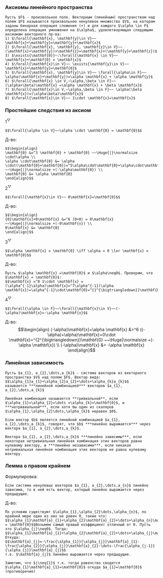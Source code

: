### Аксиомы линейного пространства
```spoiler-markdown
Пусть $F$ - произвольное поле. Векторным (линейным) пространством над полем $F$ называется произвольное ненулевое множество $V$, на котором заданы бинарная операция сложения (+) и для каждого $\alpha \in F$ определена операция умножения на $\alpha$, удовлетворяющая следующим аксиомам векторного пр-ва:
1) $\forall{\mathbf{x}, \mathbf{y}\in V}~~ \mathbf{x}+\mathbf{y}=\mathbf{y}+\mathbf{x}$
2) $\forall{\mathbf{x}, \mathbf{y}, \mathbf{z}\in V}~~(\mathbf{x}+\mathbf{y})+\mathbf{z}=\mathbf{x}+(\mathbf{y}+\mathbf{z})$
3) $\exists{\mathbf{0}}~:\forall{\mathbf{x} \in V}~~ \mathbf{x}+\mathbf{0} = \mathbf{x}$ 
4) $\forall{\mathbf{x}\in V}~~ \exists{\mathbf{y}\in V}~~ \mathbf{x}+\mathbf{y}=\mathbf{0}$
5) $\forall{\mathbf{x}, \mathbf{y}\in V}~~ \forall{\alpha\in F}~~ \alpha(\mathbf{x}+\mathbf{y})=\alpha \mathbf{x} + \alpha \mathbf{y}$ 
6) $\forall{\mathbf{x} \in V,~\alpha,\beta \in F}~~ (\alpha+\beta)\mathbf{x} =\alpha \mathbf{x} + \beta \mathbf{x}$
7) $\forall{\mathbf{x}\in V,~\alpha,\beta \in F}~~ \alpha(\beta \mathbf{x})=(\alpha\beta)\mathbf{x}$ 
8) $\forall{\mathbf{x}\in V}~~ 1\cdot \mathbf{x}=\mathbf{x}$
```

### Простейшие следствия из аксиом
$1^\bigtriangledown$ 
```spoiler-markdown
$$\forall{\alpha \in V}~~\alpha \cdot \mathbf{0} = \mathbf{0}$$
```
Д-во:
```spoiler-markdown
$$\begin{align}
\mathbf{0} &=^3 \mathbf{0} + \mathbf{0} ~~\Huge{|}\normalsize \cdot\alpha \\
\alpha \cdot\mathbf{0} &= \alpha \cdot(\mathbf{0}+\mathbf{0})=^5\alpha\cdot\mathbf{0}+\alpha\cdot\mathbf{0} ~~\Huge{|}\normalsize +(-\alpha\mathbf{0}) \\
\mathbf{0} &= \alpha \mathbf{0}
\end{align}$$
```

$2^\bigtriangledown$ 
```spoiler-markdown
$$\forall{\mathbf{x}\in V}~~ 0\mathbf{x}=\mathbf{0}$$
```
Д-во:
```spoiler-markdown
$$\begin{align}
{0}\mathbf{x}+0\mathbf{x} &=^6 (0+0) = 0\mathbf{x} ~~\Huge{|}\normalsize +(-0\mathbf{x}) \\
0\mathbf{x} &= \mathbf{0}
\end{align}$$
```

$3^\bigtriangledown$ 
```spoiler-markdown
$$\alpha \mathbf{x} = \mathbf{0} \iff \alpha = 0 \lor \mathbf{x} = \mathbf{0}$$
```
Д-во:
```spoiler-markdown
Пусть $\alpha \mathbf{x} =\mathbf{0}$ и $\alpha\neq0$. Проверим, что $\mathbf{x} = \mathbf{0}$:
$$\mathbf{x} =^8 1\cdot \mathbf{x} =(\alpha^{-1}\alpha)\mathbf{x}=^7\alpha^{-1}(\alpha \mathbf{x})=\alpha^{-1}\cdot\mathbf{0}=^{1^{\bigtriangledown}}\mathbf{0}$$
```

$4^{\bigtriangledown}$
```spoiler-markdown
$$\forall{\alpha \in F}~~\forall{\mathbf{x}\in V}~~(-\alpha)\mathbf{x}=-\alpha \mathbf{x}$$
```
Д-во:
$$\begin{align}
(-\alpha)\mathbf{x}+\alpha \mathbf{x} &=^6 ((-\alpha)+\alpha)\mathbf{x}=0\cdot \mathbf{x}=^{2^{\bigtriangledown}}\mathbf{0} ~~\Huge|\normalsize +(-\alpha \mathbf{x}) \\
(-\alpha)\mathbf{x} &= -\alpha \mathbf{x}
\end{align}$$

### Линейная зависимость
```spoiler-markdown
Пусть $a_{1}, a_{2},\dots,a_{k}$ - система векторов из векторного пространства $V$ над полем $F$. Вектор вида:
$$\alpha_{1}a_{1}+\alpha_{2}a_{2}+\dots+\alpha_{k}a_{k}$$
называется ***линейной комбинацией*** векторов $a_{1}, a_{2},\dots,a_{k}$

Линейная комбинация называется **тривиальной**, если $\alpha_{1}=\alpha_{2}=\dots =\alpha_{k}=\mathbf{0}$, и ***нетривиальной***, если хотя бы один из скаляров $\alpha_{1},\alpha_{2}\dots,\alpha_{k}$ неравен $0$. 

Если вектор $b$ является линейной комбинацией $a_{1}, a_{2},\dots,a_{k}$, говорят, что $b$ ***линейно выражается*** через вектора $a_{1}, a_{2},\dots,a_{k}$.

Вектора $a_{1}, a_{2},\dots,a_{k}$ ***линейно зависимы***, если некоторая нетривиальная линейная комбинация этих векторов равна нулевому вектору, и ***линейно независима***, если никакая нетривиальная линейная комбинация этих векторов не равна нулевому вектору.
```

### Лемма о правом крайнем
Формулировка:
```spoiler-markdown
Если система ненулевых векторов $a_{1}, a_{2},\dots,a_{n}$ линейно зависима, то в ней есть вектор, который линейно выражается через предыдущие.
```

Д-во:
```spoiler-markdown
По условию существуют $\alpha_{1},\alpha_{2}\dots,\alpha_{n}$, по крайней мере один из них не равен 0, такие что:
$$\alpha_{1}\mathbf{a}_{1}+\alpha_{2}\mathbf{a}_{2}+\dots+\alpha_{n}\mathbf{a}_{n} = \mathbf{0}$$Возьмем самый правый коэффициент отличный от 0. Пусть это $\alpha_{j}\neq0$. Тогда:
$$\alpha_{1}\mathbf{a}_{1}+\alpha_{2}\mathbf{a}_{2}+\dots+\alpha_{j}\mathbf{a}_{j}=0$$
Откуда:
$$\mathbf{a}_{j}=-\frac{\alpha_{1}}{\alpha_{j}}\mathbf{a}_{1}-\frac{\alpha_{2}}{\alpha_{j}}\mathbf{a}_{2}-\dots-\frac{\alpha_{j-1}}{\alpha_{j}}\mathbf{a}_{j}$$
т.e. $\mathbf{a}_{j}$ линейно выражается через предыдущие.

Заметим, что $j\neq{1}$ т.к. тогда равенство сводится $\alpha_{1}\mathbf{a}_{1}=\mathbf{0}$ откуда $a_{1}=\mathbf{0}$ (противоречие)
```